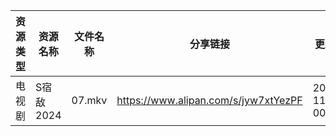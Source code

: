 | 资源类型 | 资源名称    | 文件名称   | 分享链接                                 | 更新时间                |
| ---- | ------- | ------ | ------------------------------------ | ------------------- |
| 电视剧  | S宿敌2024 | 07.mkv | https://www.alipan.com/s/jyw7xtYezPF | 2024-11-12 00:05:58 |
